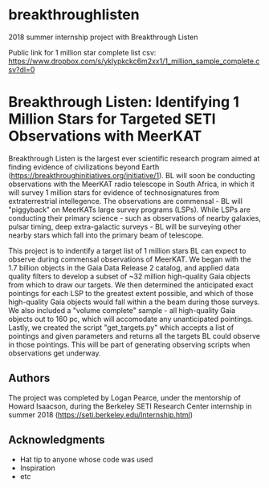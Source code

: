 # breakthroughlisten
2018 summer internship project with Breakthrough Listen

Public link for 1 million star complete list csv: https://www.dropbox.com/s/yklypkckc6m2xx1/1_million_sample_complete.csv?dl=0


# Breakthrough Listen: Identifying 1 Million Stars for Targeted SETI Observations with MeerKAT

Breakthrough Listen is the largest ever scientific research program aimed at finding evidence of civilizations beyond Earth  (https://breakthroughinitiatives.org/initiative/1).  BL will soon be conducting observations with the MeerKAT radio telescope in South Africa, in which it will survey 1 million stars for evidence of technosignatures from extraterrestrial intellegence.  The observations are commensal - BL will "piggyback" on MeerKATs large survey programs (LSPs).  While LSPs are conducting their primary science - such as observations of nearby galaxies, pulsar timing, deep extra-galactic surveys - BL will be surveying other nearby stars which fall into the primary beam of telescope.  

This project is to indentify a target list of 1 million stars BL can expect to observe during commensal observations of MeerKAT.  We began with the 1.7 billion objects in the Gaia Data Release 2 catalog, and applied data quality filters to develop a subset of ~32 million high-quality Gaia objects from which to draw our targets.  We then determined the anticipated exact pointings for each LSP to the greatest extent possible, and which of those high-quality Gaia objects would fall within a the beam during those surveys.  We also included a "volume complete" sample - all high-quality Gaia objects out to 160 pc, which will accomodate any unanticipated pointings.  Lastly, we created the script "get_targets.py" which accepts a list of pointings and given parameters and returns all the targets BL could observe in those pointings.  This will be part of generating observing scripts when observations get underway.




## Authors
The project was completed by Logan Pearce, under the mentorship of Howard Isaacson, during the Berkeley SETI Research Center internship in summer 2018 (https://seti.berkeley.edu/Internship.html)


## Acknowledgments

* Hat tip to anyone whose code was used
* Inspiration
* etc
